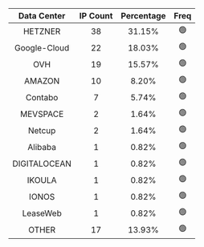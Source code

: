 | Data Center | IP Count | Percentage | Freq |
|:------------:|:--------:|:-----------:|:-----:|
| HETZNER | 38 | 31.15% | 🟢 |
| Google-Cloud | 22 | 18.03% | 🟢 |
| OVH | 19 | 15.57% | 🟢 |
| AMAZON | 10 | 8.20% | 🟢 |
| Contabo | 7 | 5.74% | 🟢 |
| MEVSPACE | 2 | 1.64% | 🟢 |
| Netcup | 2 | 1.64% | 🟢 |
| Alibaba | 1 | 0.82% | 🟢 |
| DIGITALOCEAN | 1 | 0.82% | 🟢 |
| IKOULA | 1 | 0.82% | 🟢 |
| IONOS | 1 | 0.82% | 🟢 |
| LeaseWeb | 1 | 0.82% | 🟢 |
| OTHER | 17 | 13.93% | 🟢 |